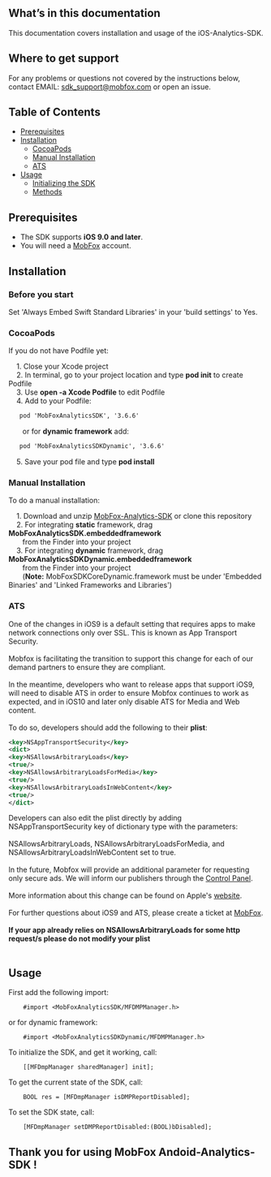 ## What’s in this documentation

This documentation covers installation and usage of the iOS-Analytics-SDK.

## Where to get support

For any problems or questions not covered by the instructions below, contact EMAIL: sdk_support@mobfox.com or open an issue.

## Table of Contents

<!-- toc -->

* [Prerequisites](#prerequisites)
* [Installation](#installation)
  * [CocoaPods](#cocoapods)
  * [Manual Installation](#manual-installation)
  * [ATS](#ats)
* [Usage](#usage)
  * [Initializing the SDK](#initializing)
  * [Methods](#methods)
 
<!-- toc stop -->

## Prerequisites

* The SDK supports **iOS 9.0 and later**.
* You will need a [MobFox](https://mobfox.atlassian.net/wiki/spaces/PUMD/pages/354549848/Setup+MobFox+Account) account.

## Installation

### Before you start

Set 'Always Embed Swift Standard Libraries' in your 'build settings' to Yes.

### CocoaPods

If you do not have Podfile yet:

    1. Close your Xcode project<br>
    2. In terminal, go to your project location and type **pod init** to create Podfile<br>
    3. Use **open -a Xcode Podfile** to edit Podfile<br>
    4. Add to your Podfile:<br>

```xml
   pod 'MobFoxAnalyticsSDK', '3.6.6'
```

       or for **dynamic framework** add:

```xml
   pod 'MobFoxAnalyticsSDKDynamic', '3.6.6'
```

    5. Save your pod file and type **pod install**<br>


### Manual Installation

To do a manual installation:

    1. Download and unzip [MobFox-Analytics-SDK](https://github.com/mobfox/iOS-Analytics-SDK-Dist/releases/latest) or clone this repository<br>
    2. For integrating **static** framework, drag **MobFoxAnalyticsSDK.embeddedframework**<br>
       from the Finder into your project<br>
    3. For integrating **dynamic** framework, drag **MobFoxAnalyticsSDKDynamic.embeddedframework**<br>
       from the Finder into your project<br>
       (**Note:** MobFoxSDKCoreDynamic.framework must be under 'Embedded Binaries' and 'Linked Frameworks and Libraries')<br>


### ATS

One of the changes in iOS9 is a default setting that requires apps to make network connections only over SSL. This is known as App Transport Security.
<br><br>
Mobfox is facilitating the transition to support this change for each of our demand partners to ensure they are compliant.
<br><br>
In the meantime, developers who want to release apps that support iOS9, will need to disable ATS in order to ensure Mobfox continues to work as expected, and in iOS10 and later only disable ATS for Media and Web content.
<br><br>
To do so, developers should add the following to their **plist**:
<br>
```xml
<key>NSAppTransportSecurity</key>
<dict>
<key>NSAllowsArbitraryLoads</key>
<true/>
<key>NSAllowsArbitraryLoadsForMedia</key>
<true/>
<key>NSAllowsArbitraryLoadsInWebContent</key>
<true/>
</dict>
```

Developers can also edit the plist directly by adding NSAppTransportSecurity key of dictionary type with the parameters:
<br><br>
NSAllowsArbitraryLoads, NSAllowsArbitraryLoadsForMedia, and NSAllowsArbitraryLoadsInWebContent
set to true.
<br><br>
In the future, Mobfox will provide an additional parameter for requesting only secure ads. We will inform our publishers through the [Control Panel](https://account.mobfox.com/).
<br><br>
More information about this change can be found on Apple's [website](https://developer.apple.com/library/prerelease/ios/technotes/App-Transport-Security-Technote/index.html#//apple_ref/doc/uid/TP40016240).
<br><br>
For further questions about iOS9 and ATS, please create a ticket at [MobFox](https://account.mobfox.com/www/cp/create_ticket.php).
<br><br>
**If your app already relies on NSAllowsArbitraryLoads for some http request/s please do not modify your plist**
<br><br>


## Usage

First add the following import:<br>

```objc
	#import <MobFoxAnalyticsSDK/MFDMPManager.h>
```

or for dynamic framework:<br>

```objc
	#import <MobFoxAnalyticsSDKDynamic/MFDMPManager.h>
```

To initialize the SDK, and get it working, call:

```objc
	[[MFDmpManager sharedManager] init];
```

To get the current state of the SDK, call:

```objc
	BOOL res = [MFDmpManager isDMPReportDisabled];
```

To set the SDK state, call:

```objc
	[MFDmpManager setDMPReportDisabled:(BOOL)bDisabled];
```

## Thank you for using MobFox Andoid-Analytics-SDK !
